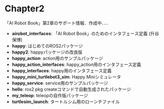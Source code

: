 # Chapter2
「AI Robot Book」第2章のサポート情報．作成中．．．

- **airobot_interfaces**: 「AI Robot Book」のためのインタフェース定義 (升谷 保博) 
- **happy**: はじめてのROS2パッケージ 
- **happy2**: happyパッケージの改良版 
- **happy_action**: action用のサンプルパッケージ 
- **happy_action_interfaces**: happy_action用のインタフェース定義 
- **happy_interfaces**: happy用のインタフェース定義 
- **happy_mini_turtlebot3_sim**: Happy Miniシミュレータ
- **happy_service**: service用のサンプルパッケージ 
- **hello**: ros2 pkg createコマンドで自動生成されたパッケージ 
- **my_teleop**: teleopの自作版パッケージ 
- **turtlesim_launch**: タートルシム用のローンチファイル 
